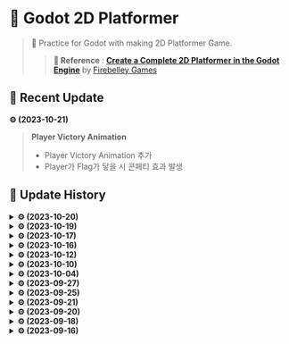 # 🎈 Godot 2D Platformer
> 📗 Practice for Godot with making 2D Platformer Game.  
>>**📌 Reference** : [**Create a Complete 2D Platformer in the Godot Engine**](https://www.udemy.com/course/create-a-complete-2d-platformer-in-the-godot-engine/) by [Firebelley Games](https://www.udemy.com/user/firebelley-games/)

## 📢 Recent Update

**⚙ (2023-10-21)**
> **Player Victory Animation**
>- Player Victory Animation 추가
>- Player가 Flag가 닿을 시 콘페티 효과 발생

## 🧾 Update History
<details>
<summary><b>⚙ (2023-10-20)</b></summary>

> **Tutorial Sign**
>- Tutorial Sign 구현
>- 현재 플레이할 수 있는 모든 스테이지에 Sign 추가
</details>

<details>
<summary><b>⚙ (2023-10-19)</b></summary>

> **Game Complete**
>- 모든 스테이지 클리어 시 Game Complete 화면 출력
>
> **UI Panel Animation**
>- 모든 UI Panel의 출력 Animation 추가
>
> **Options Menu**
>- Options Menu 구현 완료
>- FullScreen 여부를 설정 가능
</details>

<details>
<summary><b>⚙ (2023-10-17)</b></summary>

> **Pause Menu**
>- Pause Menu 추가
>- 이제 P나 Esc키를 통해 게임을 일시정지 할 수 있음
</details>

<details>
<summary><b>⚙ (2023-10-16)</b></summary>

> **Screen Transition**
>- Screen Transtion 효과 추가
>- 이제 시작버튼을 누르거나, Level이 바뀔 때 전환 효과가 발생함
</details>

<details>
<summary><b>⚙ (2023-10-12)</b></summary>

> **MainMenu**
>- MainMenu 추가
>- MainMenu를 구성하는 AnimatedButton 추가
</details>

<details>
<summary><b>⚙ (2023-10-10)</b></summary>

> **Level**
>- Level_001, Level_002 리메이크
>- Level_003 추가
>
> **Enemy**
>- Enemy 스폰 도중 이동하는 오류 수정
</details>

<details>
<summary><b>⚙ (2023-10-04)</b></summary>

> **Player**
>- FootstepParticles 추가
>- 이동할 때 Particle 발생
>
> **TileMap**
>- DecorativeTileMap 추가(충돌하지 않는 TileMap)
>- ForegroundTileMap 추가(DecorativeTileMap보다 앞에 있음)
>- 나무 지형, 버섯 지형, 돌 플랫폼, 잔디 Tile 추가
>
> **Cloud**
>- 배경에 Cloud 추가
</details>

<details>
<summary><b>⚙ (2023-09-27)</b></summary>

> **Particle**
>- 각종 Effect를 위한 Particle파일 추가
>
> **Player**
>- Death Animation 추가
>- Death Effect 추가
>- Dash Effect 추가
>
> **Enemy**
>- Death Animation 추가
>- Death Effect 추가
>- Spawn Effect 추가
</details>

<details>
<summary><b>⚙ (2023-09-25)</b></summary>

> **GameCamera**
>- OpenSimplexNoise를 이용한 화면 흔들림 효과 구현 
>
> **Helpers (global scripts)**
>- Helpers scripts 생성, 화면 흔들림 효과 global 지정
>
> **Player**  
>- 이단 점프 시, 대쉬 시, 사망 시 화면 흔들림 효과 적용
>
> **Enemy**
>- 사망 시 화면 흔들림 효과 적용
</details>

<details>
<summary><b>⚙ (2023-09-21)</b></summary>

> **Enemy**  
>- EnemySpawner 생성, 이제 Enemy가 일정 시간 이후 리스폰 됨
>
> **Level**
>- Level_002 추가
>
> **LevelComplete**
>- 이제 Flag 도착 시 LevelComplete UI가 나옴
>- UI 내 Next Level 버튼을 누르면 다음 레벨이 진행됨
</details>

<details>
<summary><b>⚙ (2023-09-20)</b></summary>

> **LevelUI**  
>- LevelUI 생성
>- 남은 Coin의 개수와 총 Coin의 개수를 보여줌
>- font 추가 및 가독성을 위한 테두리 설정
>
> **Level**
>- Level_001 낙사 방지 및 맵 업데이트
</details>

<details>
<summary><b>⚙ (2023-09-18)</b></summary>

> **Player**  
>- 이제 플레이어가 Dash를 하면 Enemy를 처치할 수 있음
>- Dash 횟수를 체공 당 1회로 제한, 점프 높이 감소
>
> **Level**
>- Level_001 추가
>
> **Flag**
>- Animated Sprites, Sprite 추가
>- 접촉 시 신호 발생
</details>

<details>
<summary><b>⚙ (2023-09-16)</b></summary>

> **Player**  
>- AnimatedSprite 추가
>- 기본 및 점프 구현
>- 사망 조건 추가
>- 더블 점프 구현(KoyoteTime 적용)
>- 대쉬 구현
>
> **TileMap**
>- AutoTile 구현
>
> **Enemies**
>- AnimatedSprite 추가
>- 이동 구현
>- 캐릭터와 접촉 시 캐릭터를 스폰장소로 옮김(Hazard)
>- 적이 이동하지 못하는 구역 구현
>
> **Spikes**
>- 캐릭터와 접촉 시 캐릭터를 스폰장소로 옮김(Hazard)
>
> **Coins**
>- AnimatedSprite 추가
>- 캐릭터와 접촉 시 사라짐(PickUp)
</details>
